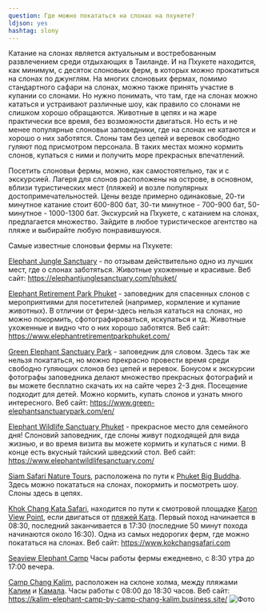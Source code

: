 ```yaml
---
question: Где можно покататься на слонах на пхукете? 
ldjson: yes
hashtag: slony
---
```


Катание на слонах является актуальным и востребованным развлечением среди отдыхающих в Таиланде. И на Пхукете находится, как минимум, с десяток слоновьих ферм, в которых можно прокатиться на слонах по джунглям. На многих слоновьих фермах, помимо стандартного сафари на слонах, можно также принять участие в купании со слонами. Но нужно понимать, что там, где на слонах можно кататься и устраивают различные шоу, как правило со слонами не слишком хорошо обращаются. Животные в цепях и на жаре практически все время, без возможности двигаться. Но есть и не менее популярные слоновьи заповедники, где на слонах не катаются и хорошо о них заботятся. Слоны там без цепей и веревок свободно гуляют под присмотром персонала. В таких местах можно кормить слонов, купаться с ними и получить море прекрасных впечатлений.

Посетить слоновьи фермы, можно, как самостоятельно, так и с экскурсией. Лагеря для слонов расположены на острове, в основном, вблизи туристических мест (пляжей) и возле популярных достопримечательностей. Цены везде примерно одинаковые, 20-ти минутное катание стоит 600-800 бат, 30-ти минутное - 700-900 бат, 50-минутное - 1000-1300 бат.  Экскурсий на Пхукете, с катанием на слонах, предлагается множество. Зайдите в любое туристическое агентство на пляже и выбирайте любую понравившуюся.

Самые известные слоновьи фермы на Пхукете:

[Elephant Jungle Sanctuary](https://g.page/ejsphuket?share) - по отзывам действительно одно из лучших мест, где о слонах заботяться. Животные ухоженные и красивые. Веб сайт: https://elephantjunglesanctuary.com/phuket/

[Elephant Retirement Park Phuket](https://goo.gl/maps/r8Rj1jrkxFu2wrCq5) - заповедник для спасенных слонов с мероприятиями для посетителей (например, кормление и купание животных). В отличии от ферм-здесь нельзя кататься на слонах, но можно покормить, сфотографироваться, искупаться и тд. Животные ухоженные и видно что о них хорошо заботятся. Веб сайт: https://www.elephantretirementparkphuket.com/

[Green Elephant Sanctuary Park](https://goo.gl/maps/HmhdGknZfuwVxhb96) - заповедник для словом. Здесь так же нельзя покататься, но можно прекрасно провести время среди свободно гуляющих слонов без цепей и веревок. Бонусом к экскурсии фотографы заповедника делают множество прекрасных фотографий и вы можете бесплатно скачать их на сайте через 2-3 дня. Посещение подходит для детей. Можно кормить, купать слонов и узнать много интересного. Веб сайт: https://www.green-elephantsanctuarypark.com/en/

[Elephant Wildlife Sanctuary Phuket](https://g.page/ElephantCarePhuket?share) - прекрасное место для семейного дня! Слоновий заповедник, где слоны живут подходящей для вида жизнью, и во время визита вы можете кормить и купаться с ними. В конце есть вкусный тайский шведский стол. Веб сайт: https://www.elephantwildlifesanctuary.com/

[Siam Safari Nature Tours](https://goo.gl/maps/rmQnUApvvBwYioCd9), расположена по пути к [Phuket Big Buddha](https://g.page/BigBuddhaPhuket?share). Здесь можно покататься на слонах, покормить и посмотреть шоу. Слоны здесь в цепях.

[Khok Chang Kata Safari](https://goo.gl/maps/vqeyHS5fkysuGh2k7), находится по пути к смотровой площадке [Karon View Point](https://goo.gl/maps/pNdrAuqvTsJN7ef86), если двигаться от [пляжей Ката](https://goo.gl/maps/dC7WSUmDXD48d3m9A). Первый поход начинается в 08:30, последний заканчивается в 17:30 (последние 50 минут похода начинаются около 16:30). Одна из самых недорогих ферм, где можно покататься на слонах. Веб сайт: https://www.kokchangsafari.com

[Seaview Elephant Camp](https://goo.gl/maps/c1uZDv55YKa2WwGR7) Часы работы фермы ежедневно, с 8:30 утра до 17:00 вечера.

[Camp Chang Kalim](https://goo.gl/maps/jr2QS38Ah7MpCzaK8), расположен на склоне холма, между пляжами [Калим](https://goo.gl/maps/JBYdWqvzxmLYteVs9) и [Камала](https://goo.gl/maps/hkAoWwMenviz5SyBA). Часы работы с 08:00 до 18:30 часов. Веб сайт: https://kalim-elephant-camp-by-camp-chang-kalim.business.site/
![Фото](https://phuketfaq.ru/assets/images/slony1.jpeg)
